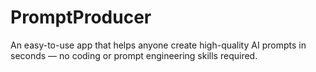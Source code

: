 # PromptProducer
An easy-to-use app that helps anyone create high-quality AI prompts in seconds — no coding or prompt engineering skills required.
